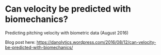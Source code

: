 # Can velocity be predicted with biomechanics?
Predicting pitching velocity with biometric data (August 2016)

Blog post here: https://danolytics.wordpress.com/2016/08/12/can-velocity-be-predicted-with-biomechanics/
